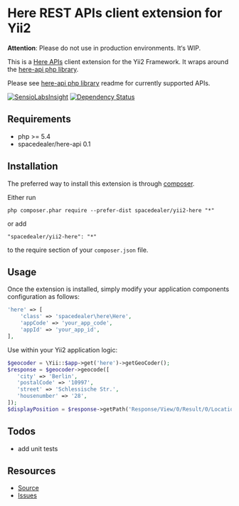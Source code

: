 # Here REST APIs client extension for Yii2

**Attention**: Please do not use in production environments. It‘s WIP.

This is a [Here APIs](https://developer.here.com/rest-apis) client extension for the Yii2 Framework.
It wraps around the [here-api php library](https://github.com/spacedealer/here-api).

Please see [here-api php library](https://github.com/spacedealer/here-api) readme for currently supported APIs.

[![SensioLabsInsight](https://insight.sensiolabs.com/projects/277b77ff-44fd-4c89-ad74-205a29e47dcd/mini.png)](https://insight.sensiolabs.com/projects/277b77ff-44fd-4c89-ad74-205a29e47dcd)
[![Dependency Status](https://www.versioneye.com/user/projects/547f125d8674a43281000116/badge.svg?style=flat)](https://www.versioneye.com/user/projects/547f125d8674a43281000116)

## Requirements

 - php >= 5.4
 - spacedealer/here-api 0.1
 
## Installation

The preferred way to install this extension is through [composer](http://getcomposer.org/download/).

Either run

```
php composer.phar require --prefer-dist spacedealer/yii2-here "*"
```

or add

```
"spacedealer/yii2-here": "*"
```

to the require section of your `composer.json` file.

## Usage

Once the extension is installed, simply modify your application components configuration as follows:

```php
'here' => [
	'class' => 'spacedealer\here\Here',
	'appCode' => 'your_app_code',
	'appId' => 'your_app_id',
],
```
Use within your Yii2 application logic:

```php
$geocoder = \Yii::$app->get('here')->getGeoCoder();
$response = $geocoder->geocode([
   'city' => 'Berlin',
   'postalCode' => '10997',
   'street' => 'Schlessische Str.',
   'housenumber' => '28',
]);
$displayPosition = $response->getPath('Response/View/0/Result/0/Location/DisplayPosition');
```

## Todos

 - add unit tests

## Resources

 - [Source](https://github.com/spacedealer/yii2-here)
 - [Issues](https://github.com/spacedealer/yii2-here/issues)
